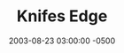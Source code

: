 ---
_schema: default
title: Knifes Edge
link: https://www.geocaching.com/geocache/GCGP5Q
owner: Wife With Waterboy
date: 2003-08-23 03:00:00 -0500
log_type: Found it
display_coords: N 40° 43.883' W 075° 45.922'
latitude: '40.731383'
longitude: '-75.765366'
first_stage: false
bogus: false
zhanna_log:  >-
  Hi, K & M!


  What a day! :grin: As Rich mentioned, we got up early and left Scranton even earlier than we’d planned, wondering if we might still have a shot at a first find on your new cache. We took our time walking and talking on the trail, and it wasn’t till we were within a few hundred feet of the first part that we sensed we might not be alone. We heard some rustling in the woods and soon saw a human figure wandering slightly off-trail. We initiated a quick search and found the first stage easily, and waited a few seconds for our “companion” to spot us. I felt sure that if any other geocacher were here in the woods this early in the morning, it would have to be Tyson. As he came nearer I could see that it was indeed the chicken-man himself. :wink: We talked for a while, but we were all excited to move on and find the final cache.


  I could’ve sworn I heard Tyson behind me the whole way, but when Rich and I neared the final coordinates, I looked around and he was nowhere to be found (I was worried for a moment that he’d slipped off the Edge :open_mouth:). Rich and I spotted the cache without trouble, and we took the logbook to another location to sign in without giving away the cache’s hiding spot. Eventually Tyson appeared and found the cache himself, and we continued our conversation from earlier while we made our trades. As always, you had a great selection of unique items in the cache. I was attracted to the little Polo Sport wallet; I could’ve really used something like that. But as the second of several dumb things I did today, I handed it to Rich when I went to take some photos, and forgot to mention to him that the wallet was what I wanted to take from the cache. We had some trouble with his camera and in the ensuing confusion, I didn’t notice that Rich placed the wallet back into the ammo can just before rehiding it. It wasn’t until we were almost back to the car that I realized I hadn’t taken the item I’d meant to. I did, however, leave two nice little Lego sets in the cache!


  After a nice long chat and plenty of amusing photo opportunities, Tyson decided he’d head back to his truck, and Rich and I climbed back up on the Knife’s Edge (slowly this time!) to lounge the rest of the morning away. For one of the first times this summer, we sat in full sunshine, and we took in the beautiful view while being cooled by the slightest breeze. We snacked on jellies and nougats and a lemon Tastykake pie and talked about the Grand Canyon. While we rested on the ledge Jinx and Magic appeared, en route to the cache, and we had a pleasant little conversation. We finally tore ourselves away from the view—before we turned to stone!—and walked at a relaxed pace back to the parking area, taking time along the way to explore some other ledges just off the trail. Thanks so much for a terrific cache that’s certainly in keeping with your reputation for extremely fine work … and for the chance to share a beautiful day and another First Find (and another milestone, for him) with Rich!


  Zhanna
rich_log:  >-
  Howdy, Mike & Kieu! As usual this was a “classic” WWW cache hunt, with all the necessary ingredients for a fun time and a memorable experience. You guys never fail to impress! I’m writing this log a day late due to the fact that yesterday turned out to be a long and busy Saturday. Both Zhanna and I wanted to make the best of what lately seems like such rare, unpredictable, and highly desirable caching weather. After two cache hunts (one long and one shorter) and three benchmark searches (which were deceptively difficult—we found only two of them), and a total road time of 3½ to 4 hours (Zhanna’s turn to drive) I arrived home late in the evening longing for some fresh garden tomatoes, a tall glass of beer (make that two!), and a long hot bath. The logs and photos would have to wait. The morning started very early—around 6:00am with a check to see if this cache had been logged yet. Then quick breakfast—gear in the car—head out to meet Zhanna. There were already cars in both parking areas on Bake Oven Road, along with a group of hawk watchers ensconced in folding aluminum chairs. As we approached the area for the first part of the cache, I heard some noises in the woods to my right that didn’t quite sound like the usual squirrel activity. Once at the site itself we noticed another cacher in the midst of his own search, which explained the curious racket heard earlier. We spotted the container and bottle of water, but waited for the “stranger” to approach and discover it himself. As he got closer our suspicions about whom it might be were confirmed. We chatted with Tyson for a bit while entering the new coordinates, then headed off in the direction of the final cache. All the while as I scrambled across the boulders I thought Tyson was behind us right on our heels but, curiously, as we left the trail to the second cache site, I turned and he was nowhere to be seen. The cache was an easy find, so we quickly took only the logbook and left the container hidden as we found it, and then moved off to a safe distance with the intention of letting Tyson find it on his own, as we were sure he’d prefer. Eventually, it all worked out and we gathered again at the cache for the signing-in and trading, as well as the typical photo session and some more geo-chatting. I took the lobster keyring (thanks so much for the souvenir from Mount Desert Island!), and left a “Mystery Treasure” and two of my signature Geocaching magnets. Lots of other great stuff in there, too. After all was said and done, we parted ways with Tyson (it was a real pleasure meeting you again), headed back up to the knife edge, and lounged there for a good hour or more while we snacked and soaked in the view and the sunshine. Adding to this fine adventure was a timely encounter with Jinx and Magic, who were the next visitors to the cache this morning. (A real treat to meet you guys!) Thanks, WWW, for a great time! ~Rich in NEPA~
post_id: 2700
image_gallery_zh: gallery1
image_gallery_r: gallery2
image_gallery_zh_class: single
---